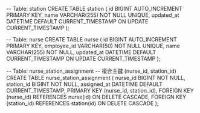 -- Table: station
CREATE TABLE station (
  id BIGINT AUTO_INCREMENT PRIMARY KEY,
  name VARCHAR(255) NOT NULL UNIQUE,
  updated_at DATETIME DEFAULT CURRENT_TIMESTAMP ON UPDATE CURRENT_TIMESTAMP
);

-- Table: nurse
CREATE TABLE nurse (
  id BIGINT AUTO_INCREMENT PRIMARY KEY,
  employee_id VARCHAR(50) NOT NULL UNIQUE,
  name VARCHAR(255) NOT NULL,
  updated_at DATETIME DEFAULT CURRENT_TIMESTAMP ON UPDATE CURRENT_TIMESTAMP
);

-- Table: nurse_station_assignment
-- 複合主鍵 (nurse_id, station_id)
CREATE TABLE nurse_station_assignment (
  nurse_id BIGINT NOT NULL,
  station_id BIGINT NOT NULL,
  assigned_at DATETIME DEFAULT CURRENT_TIMESTAMP,
  PRIMARY KEY (nurse_id, station_id),
  FOREIGN KEY (nurse_id) REFERENCES nurse(id) ON DELETE CASCADE,
  FOREIGN KEY (station_id) REFERENCES station(id) ON DELETE CASCADE
);
